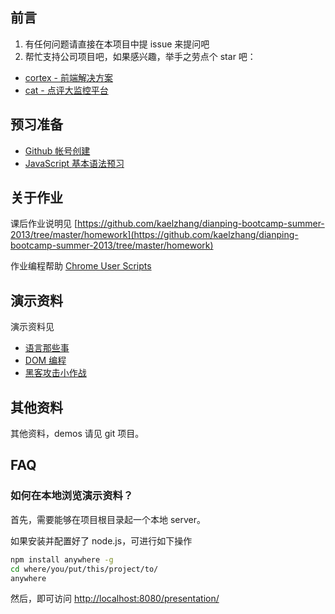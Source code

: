 ## 前言

1. 有任何问题请直接在本项目中提 issue 来提问吧
2. 帮忙支持公司项目吧，如果感兴趣，举手之劳点个 star 吧：
  - [cortex - 前端解决方案](https://github.com/cortexjs/cortex)
  - [cat - 点评大监控平台](http://github.com/dianping/cat)

## 预习准备

- [Github 帐号创建](https://github.com/kaelzhang/dianping-bootcamp-summer-2013/blob/master/doc/github.md)
- [JavaScript 基本语法预习](https://github.com/kaelzhang/dianping-bootcamp-summer-2013/blob/master/demo/basic.html)

## 关于作业

课后作业说明见 [https://github.com/kaelzhang/dianping-bootcamp-summer-2013/tree/master/homework](https://github.com/kaelzhang/dianping-bootcamp-summer-2013/tree/master/homework)

作业编程帮助 [Chrome User Scripts](http://kaelzhang.github.io/dianping-bootcamp-summer-2013/presentation/user-scripts.html)

## 演示资料

演示资料见

- [语言那些事](http://kaelzhang.github.io/dianping-bootcamp-summer-2013/presentation/basic-javascript.html)
- [DOM 编程](http://kaelzhang.github.io/dianping-bootcamp-summer-2013/presentation/dom-scripting.html)
- [黑客攻击小作战](http://kaelzhang.github.io/dianping-bootcamp-summer-2013/presentation/hack-it.html)


## 其他资料

其他资料，demos 请见 git 项目。

## FAQ

### 如何在本地浏览演示资料？

首先，需要能够在项目根目录起一个本地 server。

如果安装并配置好了 node.js，可进行如下操作

```bash
npm install anywhere -g
cd where/you/put/this/project/to/
anywhere
```

然后，即可访问 [http://localhost:8080/presentation/](http://localhost:8080/presentation/)
